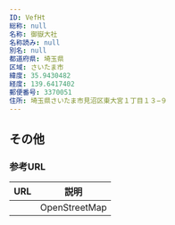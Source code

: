 ```yaml
---
ID: VefHt
総称: null
名称: 御嶽大社
名称読み: null
別名: null
都道府県: 埼玉県
区域: さいたま市
緯度: 35.9430482
経度: 139.6417402
郵便番号: 3370051
住所: 埼玉県さいたま市見沼区東大宮１丁目１３−９
---
```


## その他

### 参考URL

| URL | 説明          |
| --- | ------------- |
|     | OpenStreetMap |
